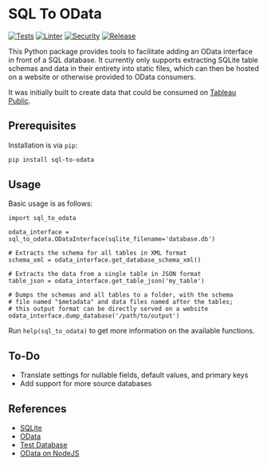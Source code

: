 # SQL To OData

[![Tests](https://github.com/lordjabez/sql-to-odata/actions/workflows/test.yml/badge.svg)](https://github.com/lordjabez/sql-to-odata/actions/workflows/test.yml)
[![Linter](https://github.com/lordjabez/sql-to-odata/actions/workflows/lint.yml/badge.svg)](https://github.com/lordjabez/sql-to-odata/actions/workflows/lint.yml)
[![Security](https://github.com/lordjabez/sql-to-odata/actions/workflows/scan.yml/badge.svg)](https://github.com/lordjabez/sql-to-odata/actions/workflows/scan.yml)
[![Release](https://github.com/lordjabez/sql-to-odata/actions/workflows/release.yml/badge.svg)](https://github.com/lordjabez/sql-to-odata/actions/workflows/release.yml)

This Python package provides tools to facilitate adding an OData interface in front of a SQL
database. It currently only supports extracting SQLite table schemas and data in their entirety
into static files, which can then be hosted on a website or otherwise provided to OData consumers.

It was initially built to create data that could be consumed on [Tableau Public](https://public.tableau.com/).


## Prerequisites

Installation is via `pip`:

```bash
pip install sql-to-odata
```


## Usage

Basic usage is as follows:

```python3
import sql_to_odata

odata_interface = sql_to_odata.ODataInterface(sqlite_filename='database.db')

# Extracts the schema for all tables in XML format
schema_xml = odata_interface.get_database_schema_xml()

# Extracts the data from a single table in JSON format
table_json = odata_interface.get_table_json('my_table')

# Dumps the schemas and all tables to a folder, with the schema
# file named "$metadata" and data files named after the tables;
# this output format can be directly served on a website
odata_interface.dump_database('/path/to/output')
```

Run `help(sql_to_odata)` to get more information on the available functions.


## To-Do

*  Translate settings for nullable fields, default values, and primary keys
*  Add support for more source databases


## References

*  [SQLite](https://www.sqlite.org)
*  [OData](https://www.odata.org)
*  [Test Database](https://www.sqlitetutorial.net/sqlite-sample-database)
*  [OData on NodeJS](https://github.com/sachinvprabhu/node-sqlite-odata-cds)
